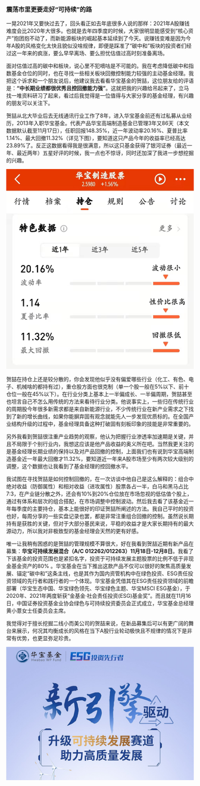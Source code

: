 ### 震荡市里更要走好“可持续”的路

一晃2021年又要快过去了，回头看正如去年底很多人说的那样：2021年A股赚钱难度会比2020年大很多。也就是去年四季度的时候，大家很明显能感受到“核心资产”抱团抱不动了，而新能源板块的崛起基本延续到了今天。说赚钱变难是因为今年A股的风格变化太快且貌似没啥规律，即便是踩准了“碳中和”板块的投资者们经过这一年来的疯涨，要么早早离场、要么担忧估值过高时刻准备离场。

面对估值过高的碳中和板块，说心里不犯嘀咕是不可能的。我在考虑降低碳中和指数基金仓位的同时，也在寻找一些相关板块回撤控制能力较强的主动基金经理。我把这个诉求和一个朋友说后，他建议我去看看华宝基金的贺喆，这位朋友给的评语是：**“中长期业绩都很优秀且控回撤能力强”**。这就把我的兴趣给吊起来了，立马找一堆资料研习了起来，看过后我觉得是一位值得与大家分享的基金经理，有兴趣的朋友可以关注下。

贺喆从北大毕业后去无线通讯行业工作了8年，进入华宝基金前还有过私募从业经历，2013年入职华宝基金。代表产品华宝高端制造基金已管理3年又86天（本文数据默认截至11月17日），任职回报148.35%，近一年波动率20.16%、夏普比率1.14%、最大回撤11.32%（详见下图），要知道这只产品今年的收益率已经高达23.89%了。反正这数据看得我是很满意，所以这只基金获得了银河证券（最近一年、最近两年）五星好评的时候，我一点也不惊讶，同时还加深了我进一步想挖掘的兴趣。

![近一年业绩](../img/hb-kcxfz-1.jpg)

贺喆在持仓上还是较分散的，你会发现他似乎没有偏爱哪些行业（化工、有色、电子、机械啥的都持有过），重仓股方面也很克制（单一个股一般在5%以下、前十仓位一般在45%以下）。在行业分类上基本上一半偏成长、一半偏周期，贺喆甚至也坦言自己不怎么用传统的方法来看待行业分类。他说事实上，一些归在传统行业的周期股今年很多新需求都是来自新能源行业，不少传统行业在新产业需求之下找到了新的增长曲线，如果你能摒弃固有观念就能先人一步发现优质标的。在全国产业结构升级的过程中，基金经理具备这种打破固有刻板印象的技能是非常重要的。

另外我看到贺喆很注重产业趋势的观察，他认为把握行业渗透率加速期是关键，并且不局限于个别行业内，我想这应该是他产品收益的奥义所在吧。当然我更关注的是基金经理长期业绩的保持以及对产品回撤的控制，上面我们也有说到华宝高端制造基金近一年最大回撤才11.32%，要知道近一年来A股市场至少有两次较大级别的调整，这个数据也让我看到了基金经理的控回撤水平。

我试图在寻找贺喆是如何控制回撤的，在一次访谈中他自己是这么解释的：组合中绝对收益（防御属性）和相对收益（进攻属性）股票各占一半，白马和黑马占比7:3，在产业链分散之外，还会有10%到20%仓位放在市场忽视的低估值个股上，通过有体系和层次的组合搭配，在市场调整中控制波动。然后我去看了该基金近一年每季度的主要持仓，基本上能很好的印证贺喆所阐述的方法。我自己平时的投资也好，每周分享的一些实盘记录也罢，都是非常注重组合回撤的控制。虽然说长期持有是获胜的关键，但对于大部分基民来说，平稳的收益才是大家长期持有的最大源动力，所以我对非极致型的基金经理会天然的更有好感。

唯一让我稍有困惑的是贺喆的管理规模不算很大，好在我看到贺喆近期有新产品在募集：**华宝可持续发展混合（A/C 012262/012263）11月18日-12月8日**。我看了下该基金的投资范围也是紧扣名字，投资于可持续发展主题股票的比例不低于非现金基金资产的80% 。华宝基金在当下推出这款产品不仅可以很好的聚焦高质量发展、锚定“碳中和”这条主线，也是其作为国内资管机构中在绿色投资、ESG责任投资领域的先行者和践行者的一个体现。华宝基金凭借其在ESG责任投资领域的前瞻部署（华宝生态中国、华宝绿色领先、华宝绿色主题、华宝MSCI ESG基金），于2020年、2021年两度斩获“金基金·社会责任投资(ESG)基金奖”。而且就在11月16日，中国证券投资基金业协会绿色与可持续投资委员会正式成立，华宝基金总经理黄小薏女士任委员会主席。

我觉得对于擅长挖掘二线小而美公司的贺喆来说，在新品募集后可以有更广阔的舞台来展示，何况其均衡成长的风格在当下A股行业轮动极快且不规律的情况下是非常有优势，也更显弥足珍贵。

![海报](../img/hb-kcxfz-2.jpg)
